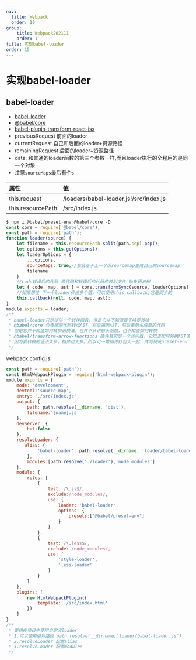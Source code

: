 ```yaml
---
nav:
  title: Webpack
  order: 10
group:
	title: Webpack202111
	order: 1
title: 实现babel-loader
order: 15
---
```


# 实现babel-loader

## babel-loader

- [babel-loader](https://github.com/babel/babel-loader/blob/master/src/index.js)
- [@babel/core](https://babeljs.io/docs/en/next/babel-core.html)
- [babel-plugin-transform-react-jsx](https://babeljs.io/docs/en/babel-plugin-transform-react-jsx/)
- previousRequest 前面的loader
- currentRequest 自己和后面的loader+资源路径
- remainingRequest 后面的loader+资源路径
- data: 和普通的loader函数的第三个参数一样,而且loader执行的全程用的是同一个对象
- 注意`sourceMaps`最后有个`s`

| 属性              | 值                                     |
| :---------------- | :------------------------------------- |
| this.request      | /loaders/babel-loader.js!/src/index.js |
| this.resourcePath | /src/index.js                          |

```js
$ npm i @babel/preset-env @babel/core -D
const core = require('@babel/core');
const path = require('path');
function loader(source) {
    let filename = this.resourcePath.split(path.sep).pop();
    let options = this.getOptions();
    let loaderOptions = {
        ...options,
        sourceMaps: true,//我会基于上一个份sourcemap生成自己的sourcemap
        filename
    }
    //code转译后的代码 源代码和转译后的代码的映射文件 抽象语法树
    let { code, map, ast } = core.transformSync(source, loaderOptions);
    //如果想往 下一个loader传递多个值，可以使用this.callback,它是同步的
    this.callback(null, code, map, ast);
}
module.exports = loader;
/**
 * babel-loader只是提供一个转换函数，但是它并不知道要干啥要转啥
 * @babel/core 负责把源代码转成AST，然后遍历AST，然后重新生成新的代码
 * 但是它并不知道如何转换语换法，它并不认识箭头函数，也不知道如何转换
 * @babel/transform-arrow-functions 插件其实是一个访问器，它知道如何转换AST语法树
 * 因为要转换的语法太多，插件也太多。所以可一堆插件打包大一起，成为预设preset-env
 */
```

webpack.config.js

```js
const path = require('path');
const HtmlWebpackPlugin = require('html-webpack-plugin');
module.exports = {
    mode: 'development',
    devtool:'source-map',
    entry: './src/index.js',
    output: {
        path: path.resolve(__dirname, 'dist'),
        filename:'[name].js'
    },
    devServer: {
        hot:false
    },
    resolveLoader: {
       alias: {
            'babel-loader': path.resolve(__dirname, 'loader/babel-loader.js'),
        },
        modules:[path.resolve('./loader'),'node_modules']
    },
    module: {
        rules: [
            {
                test: /\.js$/,
                exclude:/node_modules/,
                use: {
                    loader: 'babel-loader',
                    options: {
                        presets:["@babel/preset-env"]
                    }
                }
            },
            {
                test: /\.less$/,
                exclude: /node_modules/,
                use: [
                    'style-loader',
                    'less-loader'
                ]
            }
        ]
    },
    plugins: [
        new HtmlWebpackPlugin({
            template:'./src/index.html'
        })
    ]
}
/**
 * 要想在项目中使用自定义loader
 * 1.可以使用绝对路径 path.resolve(__dirname,'loader/babel-loader.js')
 * 2.resolveLoader 配置alias
 * 3.resolveLoader 配置modules
 */
```